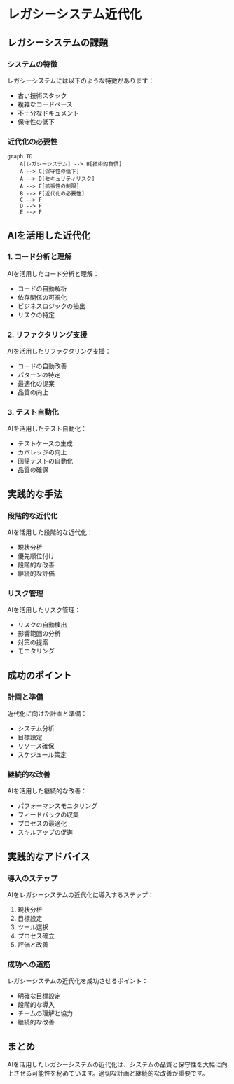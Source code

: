 # レガシーシステム近代化

## レガシーシステムの課題

### システムの特徴

レガシーシステムには以下のような特徴があります：

- 古い技術スタック
- 複雑なコードベース
- 不十分なドキュメント
- 保守性の低下

### 近代化の必要性

```mermaid
graph TD
    A[レガシーシステム] --> B[技術的負債]
    A --> C[保守性の低下]
    A --> D[セキュリティリスク]
    A --> E[拡張性の制限]
    B --> F[近代化の必要性]
    C --> F
    D --> F
    E --> F
```

## AIを活用した近代化

### 1. コード分析と理解

AIを活用したコード分析と理解：

- コードの自動解析
- 依存関係の可視化
- ビジネスロジックの抽出
- リスクの特定

### 2. リファクタリング支援

AIを活用したリファクタリング支援：

- コードの自動改善
- パターンの特定
- 最適化の提案
- 品質の向上

### 3. テスト自動化

AIを活用したテスト自動化：

- テストケースの生成
- カバレッジの向上
- 回帰テストの自動化
- 品質の確保

## 実践的な手法

### 段階的な近代化

AIを活用した段階的な近代化：

- 現状分析
- 優先順位付け
- 段階的な改善
- 継続的な評価

### リスク管理

AIを活用したリスク管理：

- リスクの自動検出
- 影響範囲の分析
- 対策の提案
- モニタリング

## 成功のポイント

### 計画と準備

近代化に向けた計画と準備：

- システム分析
- 目標設定
- リソース確保
- スケジュール策定

### 継続的な改善

AIを活用した継続的な改善：

- パフォーマンスモニタリング
- フィードバックの収集
- プロセスの最適化
- スキルアップの促進

## 実践的なアドバイス

### 導入のステップ

AIをレガシーシステムの近代化に導入するステップ：

1. 現状分析
2. 目標設定
3. ツール選択
4. プロセス確立
5. 評価と改善

### 成功への道筋

レガシーシステムの近代化を成功させるポイント：

- 明確な目標設定
- 段階的な導入
- チームの理解と協力
- 継続的な改善

## まとめ

AIを活用したレガシーシステムの近代化は、システムの品質と保守性を大幅に向上させる可能性を秘めています。適切な計画と継続的な改善が重要です。
